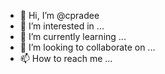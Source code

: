- 👋 Hi, I’m @cpradee
- 👀 I’m interested in ...
- 🌱 I’m currently learning ...
- 💞️ I’m looking to collaborate on ...
- 📫 How to reach me ...

<!---
cpradee/cpradee is a ✨ special ✨ repository because its `README.md` (this file) appears on your GitHub profile.
You can click the Preview link to take a look at your changes.
--->
